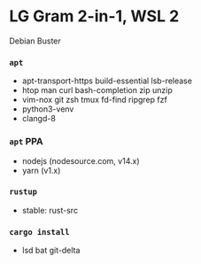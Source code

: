 LG Gram 2-in-1, WSL 2
========
Debian Buster

### `apt`
- apt-transport-https build-essential lsb-release
- htop man curl bash-completion zip unzip
- vim-nox git zsh tmux fd-find ripgrep fzf
- python3-venv
- clangd-8

### `apt` PPA
- nodejs (nodesource.com, v14.x)
- yarn (v1.x)

### `rustup`
- stable: rust-src

### `cargo install`
- lsd bat git-delta
